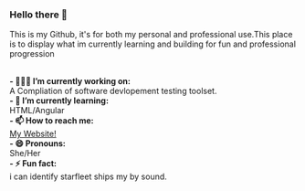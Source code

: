 ### Hello there 🖖

This is my Github, it's for both my personal and professional use.This place is to display what im currently learning and building for fun and professional progression <br /> <br />


**- 👩🏼‍💻 I’m currently working on:** <br />
A Compliation of software devlopement testing toolset. <br />
**- 🌱 I’m currently learning:** <br />
HTML/Angular <br />
**- 📫 How to reach me:** <br />
[My Website!](http://technicallypossible.co.uk/) <br />
**- 😄 Pronouns:** <br />
She/Her <br />
**- ⚡ Fun fact:**<br />
i can identify starfleet ships my by sound. <br />
